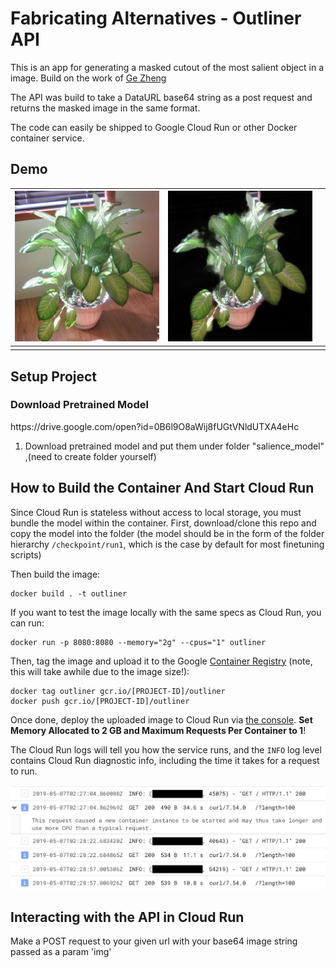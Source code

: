 # Fabricating Alternatives - Outliner API

This is an app for generating a masked cutout of the most salient object in a image. Build on the work of [Ge Zheng](https://github.com/Joker316701882/Salient-Object-Detection)

The API was build to take a DataURL base64 string as a post request and returns the masked image in the same format. 

The code can easily be shipped to Google Cloud Run or other Docker container service.

## Demo


| [![VideoBlocks](test_output/plant.jpeg )](http://videoblocks.com)  | [![AudioBlocks](test_output/alpha.png)](http://audioblocks.com) |  |
|:---:|:---:|:---:|
|||  |



## Setup Project
<h3> Download Pretrained Model </h3>
https://drive.google.com/open?id=0B6l9O8aWij8fUGtVNldUTXA4eHc

1. Download pretrained model and put them under folder "salience_model" ,(need to create folder yourself)<br />


## How to Build the Container And Start Cloud Run

Since Cloud Run is stateless without access to local storage, you must bundle the model within the container. First, download/clone this repo and copy the model into the folder (the model should be in the form of the folder hierarchy `/checkpoint/run1`, which is the case by default for most finetuning scripts)

Then build the image:

```shell
docker build . -t outliner
```

If you want to test the image locally with the same specs as Cloud Run, you can run:

```shell
docker run -p 8080:8080 --memory="2g" --cpus="1" outliner
```


Then, tag the image and upload it to the Google [Container Registry](https://console.cloud.google.com/kubernetes/images/list) (note, this will take awhile due to the image size!):

```shell
docker tag outliner gcr.io/[PROJECT-ID]/outliner
docker push gcr.io/[PROJECT-ID]/outliner
```

Once done, deploy the uploaded image to Cloud Run via [the console](https://console.cloud.google.com/run). **Set Memory Allocated to 2 GB and Maximum Requests Per Container to 1**!

The Cloud Run logs will tell you how the service runs, and the `INFO` log level contains Cloud Run diagnostic info, including the time it takes for a request to run.

![logs](docs/logs.png)

## Interacting with the API in Cloud Run

Make a POST request to your given url with your base64 image string passed as a param 'img'


